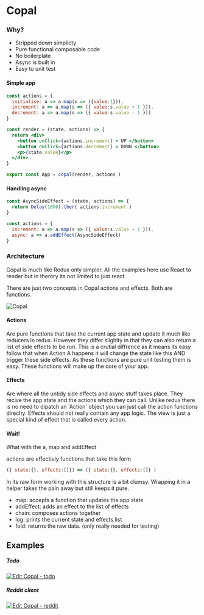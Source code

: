 # Copal

### Why?

* Stripped down simplicty
* Pure functional composable code
* No boilerplate
* Async is built in
* Easy to unit test

#### Simple app

```jsx
const actions = {
  initialise: a => a.map(s => ({value:1})),
  increment: a => a.map(s => ({ value:s.value + 1 })),
  decrement: a => a.map(s => ({ value:s.value - 1 }))
}

const render = (state, actions) => {
  return <div>
    <button onClick={actions.increment} > UP </button>
    <button onClick={actions.decrement} > DOWN </button>
    <p>{state.value}</p> 
  </div>
}

export const App = copal(render, actions )
```

#### Handling async

```jsx
const AsyncSideEffect = (state, actions) => {
  return Delay(1000).then( actions.increment )
}

const actions = {
  increment: a => a.map(s => ({ value:s.value + 1 })),
  async: a => a.addEffect(AsyncSideEffect)
}
```

### Architecture
Copal is much like Redux only simpler. All the examples here use React to render but in therory its not limited to just react.

There are just two concepts in Copal actions and effects. Both are functions.

![Copal](http://i.imgur.com/Ibyvi6A.png?3)

#### Actions

Are pure functions that take the current app state and update it much like reducers in redux. However they differ slighlty in that they can also return a list of side effects to be run. This is a crutial diffrence as it means its easy follow that when Action A happens it will change the state like this AND trigger these side effects. As these functions are pure unit testing them is easy. These functions will make up the core of your app.

#### Effects

Are where all the untidy side effects and async stuff takes place. They recive the app state and the actions which they can call. Unlike redux there is no need to dipatch an 'Action' object you can just call the action functions direclty. Effects should not really contain any app logic. The view is just a special kind of effect that is called every action.

#### Wait! 

What with the a, map and addEffect

actions are effectivly functions that take this form

```javascript
({ state:{}, effects:[]}) => ({ state:{}, effects:[]} )
```

In its raw form working with this structure is a bit clumsy. Wrapping it in a helper takes the pain away but still keeps it pure. 

- map: accepts a function that updates the app state
- addEffect: adds an effect to the list of effects
- chain: composes actions together
- log: prints the current state and effects list
- fold: returns the raw data. (only really needed for testing)




## Examples

##### Todo 
[![Edit Copal - todo](https://codesandbox.io/static/img/play-codesandbox.svg)](https://codesandbox.io/s/github/tjdavies/copal/tree/master/examples/todo)

##### Reddit client 
[![Edit Copal - reddit](https://codesandbox.io/static/img/play-codesandbox.svg)](https://codesandbox.io/s/github/tjdavies/copal/tree/master/examples/reddit)

